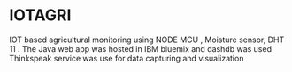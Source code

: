 # IOTAGRI

IOT based agricultural monitoring 
using NODE MCU , Moisture sensor, DHT 11 .
The Java web app was hosted in IBM bluemix and dashdb was used
Thinkspeak service was use for data capturing and visualization 
